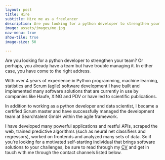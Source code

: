 ```yaml
---
layout: post
title: Hire
subtitle: Hire me as a freelancer
description: Are you looking for a python developer to strengthen your team? Or perhaps, you already have a team but have trouble managing it. In either case, you have come to the right address. With over 4 years of experience in Python programming, machine learning, statistics and Scrum (agile) software development I have built and implemented many software solutions that are currently in use by companies like Haufe, XING and PDV or have led to scientific publications. In addition to working as a python developer and data scientist, I became a certified Scrum master and have successfully managed the development team at Searchtalent GmbH within the agile framework.
image: assets/images/me.jpg
nav-menu: true
show-tile: true
image-size: 50

---
```


Are you looking for a python developer to strengthen your team? Or perhaps, you already have a team but have trouble managing it. In either case, you have come to the right address. 

With over 4 years of experience in Python programming, machine learning, statistics and Scrum (agile) software development I have built and implemented many software solutions that are currently in use by companies like Haufe, XING and PDV or have led to scientific publications. 

In addition to working as a python developer and data scientist, I became a certified Scrum master and have successfully managed the development team at Searchtalent GmbH within the agile framework.

I have developed many powerful applications and restful APIs, scraped the web, trained predictive algorithms (such as neural net classifiers and regressors), worked on frontends and analyzed many sets of data. 
So if you're looking for a motivated self-starting individual that brings software solutions to your challenges, be sure to read through my [CV](curriculum_vitae.html) and get in touch with me through the contact channels listed below.
